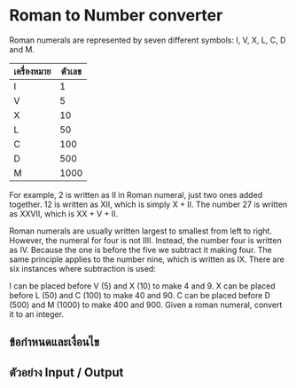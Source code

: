 # Roman to Number converter
Roman numerals are represented by seven different symbols: I, V, X, L, C, D and M.

| เครื่องหมาย      | ตัวเลข |
|----------------|-------|
| I              | 1     |
| V              | 5     |
| X              | 10    |
| L              | 50    |
| C              | 100   |
| D              | 500   |
| M              | 1000  |

For example, 2 is written as II in Roman numeral, just two ones added together. 12 is written as XII, which is simply X + II. The number 27 is written as XXVII, which is XX + V + II.

Roman numerals are usually written largest to smallest from left to right. However, the numeral for four is not IIII. Instead, the number four is written as IV. Because the one is before the five we subtract it making four. The same principle applies to the number nine, which is written as IX. There are six instances where subtraction is used:

I can be placed before V (5) and X (10) to make 4 and 9.
X can be placed before L (50) and C (100) to make 40 and 90.
C can be placed before D (500) and M (1000) to make 400 and 900.
Given a roman numeral, convert it to an integer.
## ข้อกำหนดและเงื่อนไข
## ตัวอย่าง Input / Output
